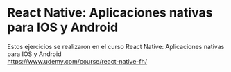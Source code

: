 # React Native: Aplicaciones nativas para IOS y Android
Estos ejercicios se realizaron en el curso React Native: Aplicaciones nativas para IOS y Android </br>
https://www.udemy.com/course/react-native-fh/

